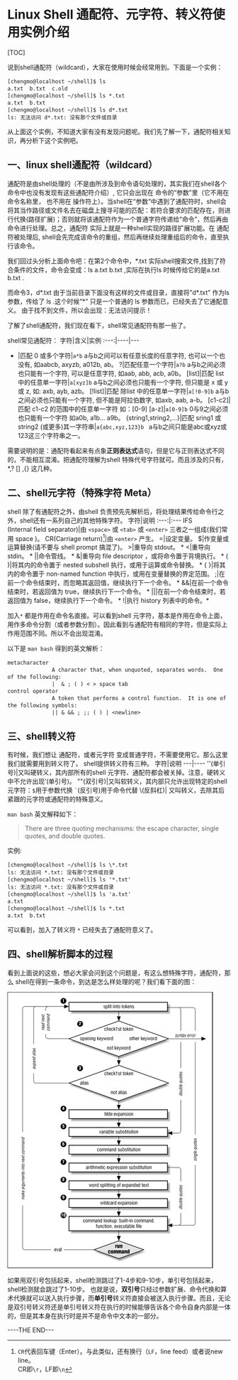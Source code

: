 # Linux Shell 通配符、元字符、转义符使用实例介绍

[TOC]

说到shell通配符（wildcard），大家在使用时候会经常用到。下面是一个实例：
```
[chengmo@localhost ~/shell]$ ls
a.txt  b.txt  c.old
[chengmo@localhost ~/shell]$ ls *.txt
a.txt  b.txt
[chengmo@localhost ~/shell]$ ls d*.txt
ls: 无法访问 d*.txt: 没有那个文件或目录 
```

从上面这个实例，不知道大家有没有发现问题呢。我们先了解一下，通配符相关知识，再分析下这个实例吧。


## 一、linux shell通配符（wildcard）

通配符是由shell处理的（不是由所涉及到命令语句处理的，其实我们在shell各个命令中也没有发现有这些通配符介绍）, 它只会出现在 命令的“参数”里（它不用在 命令名称里， 也不用在 操作符上）。当shell在“参数”中遇到了通配符时，shell会将其当作路径或文件名去在磁盘上搜寻可能的匹配：若符合要求的匹配存在，则进行代换(路径扩展)；否则就将该通配符作为一个普通字符传递给“命令”，然后再由命令进行处理。总之，通配符 实际上就是一种shell实现的路径扩展功能。在 通配符被处理后, shell会先完成该命令的重组，然后再继续处理重组后的命令，直至执行该命令。

我们回过头分析上面命令吧：在第2个命令中，*.txt 实际shell搜索文件,找到了符合条件的文件，命令会变成：ls a.txt b.txt ,实际在执行ls 时候传给它的是a.txt b.txt .

而命令3，d*.txt 由于当前目录下面没有这样的文件或目录，直接将”d*.txt” 作为ls 参数，传给了 ls .这个时候”*” 只是一个普通的 ls 参数而已，已经失去了它通配意义。 由于找不到文件，所以会出现：无法访问提示！

了解了shell通配符，我们现在看下，shell常见通配符有那一些了。

shell常见通配符：
字符|含义|实例
:---:|----|---
* |匹配 0 或多个字符|`a*b` a与b之间可以有任意长度的任意字符, 也可以一个也没有, 如aabcb, axyzb, a012b, ab。
?|匹配任意一个字符|`a?b`  a与b之间必须也只能有一个字符, 可以是任意字符, 如aab, abb, acb, a0b。
[list]|匹配 list 中的任意单一字符|`a[xyz]b`  a与b之间必须也只能有一个字符, 但只能是 x 或 y 或 z, 如: axb, ayb, azb。
[!list]|匹配 除list 中的任意单一字符|`a[!0-9]b`  a与b之间必须也只能有一个字符, 但不能是阿拉伯数字, 如axb, aab, a-b。
[c1-c2]|匹配 c1-c2 的范围中的任意单一字符 如：[0-9] [a-z]|`a[0-9]b`  0与9之间必须也只能有一个字符 如a0b, a1b... a9b。
{string1,string2,...}|匹配 sring1 或 string2 (或更多)其一字符串|`a{abc,xyz,123}b `  a与b之间只能是abc或xyz或123这三个字符串之一。

需要说明的是：通配符看起来有点象**正则表达式**语句，但是它与正则表达式不同的，不能相互混淆。把通配符理解为shell 特殊代号字符就可。而且涉及的只有，*,? [] ,{} 这几种。

## 二、shell元字符（特殊字符 Meta）

shell 除了有通配符之外，由shell 负责预先先解析后，将处理结果传给命令行之外，shell还有一系列自己的其他特殊字符。
字符|说明
:---:|:---
IFS<br>(Internal field separator)|由 `<space>` 或 `<tab>` 或 `<enter>` 三者之一组成(我们常用 space )。
CR(Carriage return)[^cr]|由 `<enter>` 产生。
=|设定变量。
$|作变量或运算替换(请不要与 shell prompt 搞混了)。
&gt;|重导向 stdout。 *
&lt;|重导向 stdin。 *
&#124;|命令管线。 *
&|重导向 file descriptor ，或将命令置于背境执行。 *
( )|将其内的命令置于 nested subshell 执行，或用于运算或命令替换。 *
{ }|将其内的命令置于 non-named function 中执行，或用在变量替换的界定范围。
;|在前一个命令结束时，而忽略其返回值，继续执行下一个命令。 *
&&|在前一个命令结束时，若返回值为 true，继续执行下一个命令。 *
&#124;&#124;|在前一个命令结束时，若返回值为 false，继续执行下一个命令。 *
!|执行 history 列表中的命令。*

加入`*` 都是作用在命令名直接。可以看到shell 元字符，基本是作用在命令上面，用作多命令分割（或者参数分割）。因此看到与通配符有相同的字符，但是实际上作用范围不同。所以不会出现混淆。

以下是 `man bash` 得到的英文解析：
```
metacharacter
              A character that, when unquoted, separates words.  One of the following:
              |  & ; ( ) < > space tab
control operator
              A token that performs a control function.  It is one of the following symbols:
              || & && ; ;; ( ) | <newline>

```

## 三、shell转义符

有时候，我们想让 通配符，或者元字符 变成普通字符，不需要使用它。那么这里我们就需要用到转义符了。 shell提供转义符有三种。
字符|说明
---|----
''(单引号)|又叫硬转义，其内部所有的shell 元字符、通配符都会被关掉。注意，硬转义中不允许出现’(单引号)。
""(双引号)|又叫软转义，其内部只允许出现特定的shell 元字符：`$`用于参数代换 <code>`</code>(反引号)用于命令代替
\\(反斜杠)| 又叫转义，去除其后紧跟的元字符或通配符的特殊意义。

`man bash` 英文解释如下：

>There are three quoting mechanisms: the escape character, single quotes, and double quotes.

实例:
```
[chengmo@localhost ~/shell]$ ls \*.txt
ls: 无法访问 *.txt: 没有那个文件或目录
[chengmo@localhost ~/shell]$ ls '*.txt'
ls: 无法访问 *.txt: 没有那个文件或目录
[chengmo@localhost ~/shell]$ ls 'a.txt'
a.txt
[chengmo@localhost ~/shell]$ ls *.txt
a.txt  b.txt
```
可以看到，加入了转义符 `*` 已经失去了通配符意义了。

## 四、shell解析脚本的过程

看到上面说的这些，想必大家会问到这个问题是，有这么想特殊字符，通配符，那么 shell在得到一条命令，到达是怎么样处理的呢？我们看下面的图：

![image](Linux%20Shell%20通配符、元字符、转义符使用实例介绍-1.png)

如果用双引号包括起来，shell检测跳过了1-4步和9-10步，单引号包括起来，shell检测就会跳过了1-10步。
也就是说，**双引号**只经过参数扩展、命令代换和算术代换就可以送入执行步骤，而**单引号**转义符直接会被送入执行步骤。而且，无论是双引号转义符还是单引号转义符在执行的时候能够告诉各个命令自身内部是一体的，但是其本身在执行时是并不是命令中文本的一部分。

----THE END---

[^cr]: `CR`代表回车键（Enter）。与此类似，还有换行（`LF`，line feed）或者说new line。<br> CR即`\r`，LF即`\n`
